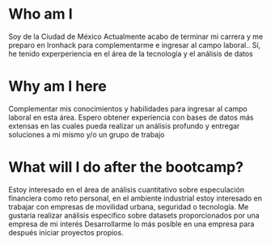 # Who am I

Soy de la Ciudad de México
Actualmente acabo de terminar mi carrera y me preparo en Ironhack para complementarme e ingresar al campo laboral..
Sí, he tenido experperiencia en el área de la tecnología y el análisis de datos

# Why am I here

Complementar mis conocimientos y habilidades para ingresar al campo laboral en esta área.
Espero obtener experiencia con bases de datos más extensas en las cuales pueda realizar un análisis profundo y entregar soluciones a mi mismo y/o un grupo de trabajo

# What will I do after the bootcamp?

Estoy interesado en el área de análisis cuantitativo sobre especulación financiera como reto personal, en el ambiente industrial estoy interesado en trabajar con empresas de movilidad 
urbana, seguridad o tecnología.
Me gustaria realizar análisis especifico sobre datasets proporcionados por una empresa de mi interés
Desarrollarme lo más posible en una empresa para después iniciar proyectos propios.
